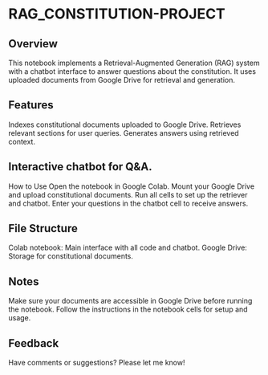 # RAG_CONSTITUTION-PROJECT
## Overview
This notebook implements a Retrieval-Augmented Generation (RAG) system with a chatbot interface to answer questions about the constitution. It uses uploaded documents from Google Drive for retrieval and generation.

## Features
Indexes constitutional documents uploaded to Google Drive.
Retrieves relevant sections for user queries.
Generates answers using retrieved context.

## Interactive chatbot for Q&A.
How to Use
Open the notebook in Google Colab.
Mount your Google Drive and upload constitutional documents.
Run all cells to set up the retriever and chatbot.
Enter your questions in the chatbot cell to receive answers.

## File Structure
Colab notebook: Main interface with all code and chatbot.
Google Drive: Storage for constitutional documents.

## Notes
Make sure your documents are accessible in Google Drive before running the notebook.
Follow the instructions in the notebook cells for setup and usage.

## Feedback
Have comments or suggestions? Please let me know!
